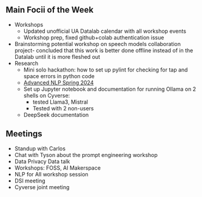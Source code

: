 ## Main Focii of the Week
- Workshops
  - Updated unofficial UA Datalab calendar with all workshop events
  - Workshop prep, fixed github+colab authentication issue
- Brainstorming potential workshop on speech models collaboration project- concluded that this work is better done offline instead of in the Datalab until it is more fleshed out
- Research
  - Mini solo hackathon: how to set up pylint for checking for tap and space errors in python code 
  - [Advanced NLP Spring 2024](https://phontron.com/class/anlp2024/)
  - Set up Jupyter notebook and documentation for running Ollama on 2 shells on Cyverse:
    - tested Llama3, Mistral
    - Tested with 2 non-users
  - DeepSeek documentation

## Meetings
- Standup with Carlos
- Chat with Tyson about the prompt engineering workshop
- Data Privacy Data talk
- Workshops: FOSS, AI Makerspace
- NLP for All workshop session
- DSI meeting
- Cyverse joint meeting



 
